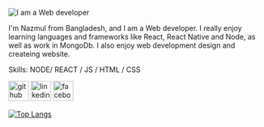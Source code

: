 ![I am a Web developer](https://scontent.fdac5-1.fna.fbcdn.net/v/t1.6435-9/233657052_203639898476541_2464560843066624800_n.jpg?_nc_cat=110&ccb=1-5&_nc_sid=09cbfe&_nc_ohc=4oMa36lqY7UAX8wyegl&_nc_ht=scontent.fdac5-1.fna&oh=e9b115a0f7a95b8a3c8992c24c77501c&oe=61536DCD)

I'm Nazmul from Bangladesh, and I  am a Web developer. I really enjoy learning languages and frameworks like React, React Native and Node, as well as work in MongoDb. I also enjoy web development design and createing website.



Skills: NODE/ REACT / JS / HTML / CSS



[<img src='https://cdn.jsdelivr.net/npm/simple-icons@3.0.1/icons/github.svg' alt='github' height='40'>](https://github.com/nazmulhosens)  [<img src='https://cdn.jsdelivr.net/npm/simple-icons@3.0.1/icons/linkedin.svg' alt='linkedin' height='40'>](https://www.linkedin.com/in/nazmul-ahmed-598491200//)  [<img src='https://cdn.jsdelivr.net/npm/simple-icons@3.0.1/icons/facebook.svg' alt='facebook' height='40'>](https://www.facebook.com/nazmulhosens)  

[![Top Langs](https://github-readme-stats.vercel.app/api/top-langs/?username=nazmulhosens)](https://github.com/anuraghazra/github-readme-stats)

